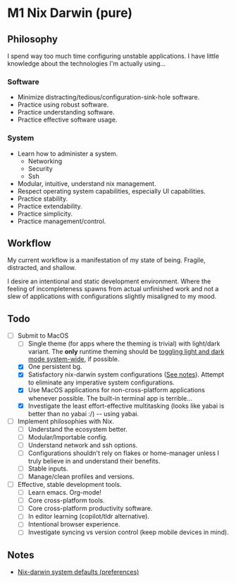 # M1 Nix Darwin (pure)

## Philosophy

I spend way too much time configuring unstable applications. I have little knowledge about the technologies I'm actually using...

### Software

-   Minimize distracting/tedious/configuration-sink-hole software.
-   Practice using robust software.
-   Practice understanding software.
-   Practice effective software usage.

### System

-   Learn how to administer a system.
    -   Networking
    -   Security
    -   Ssh
-   Modular, intuitive, understand nix management.
-   Respect operating system capabilities, especially UI capabilities.
-   Practice stability.
-   Practice extendability.
-   Practice simplicity.
-   Practice management/control.

## Workflow

My current workflow is a manifestation of my state of being. Fragile, distracted, and shallow.

I desire an intentional and static development environment. Where the feeling of incompleteness spawns from actual unfinished work and not a slew of applications with configurations slightly misaligned to my mood.

## Todo

-   [ ] Submit to MacOS
    -   [ ] Single theme (for apps where the theming is trivial) with light/dark variant. The **only** runtime theming should be [toggling light and dark mode system-wide](https://grrr.tech/posts/2020/switch-dark-mode-os/), if possible.
    -   [X] One persistent bg.
    -   [X] Satisfactory nix-darwin system configurations ([See notes](./notes/nix-darwin-system-defaults.md)). Attempt to eliminate any imperative system configurations.
    -   [X] Use MacOS applications for non-cross-platform applications whenever possible. The built-in terminal app is terrible...
    -   [X] Investigate the least effort-effective multitasking (looks like yabai is better than no yabai :/) -- using yabai.
-   [ ] Implement philosophies with Nix.
    -   [ ] Understand the ecosystem better.
    -   [ ] Modular/Importable config.
    -   [ ] Understand network and ssh options.
    -   [ ] Configurations shouldn't rely on flakes or home-manager unless I truly believe in and understand their benefits.
    -   [ ] Stable inputs.
    -   [ ] Manage/clean profiles and versions.
-   [ ] Effective, stable development tools.
    -   [ ] Learn emacs. Org-mode!
    -   [ ] Core cross-platform tools.
    -   [ ] Core cross-platform productivity software.
    -   [ ] In editor learning (copilot/tldr alternative).
    -   [ ] Intentional browser experience.
    -   [ ] Investigate syncing vs version control (keep mobile devices in mind).

## Notes

-   [Nix-darwin system defaults (preferences)](./notes/nix-darwin-system-defaults.md)

